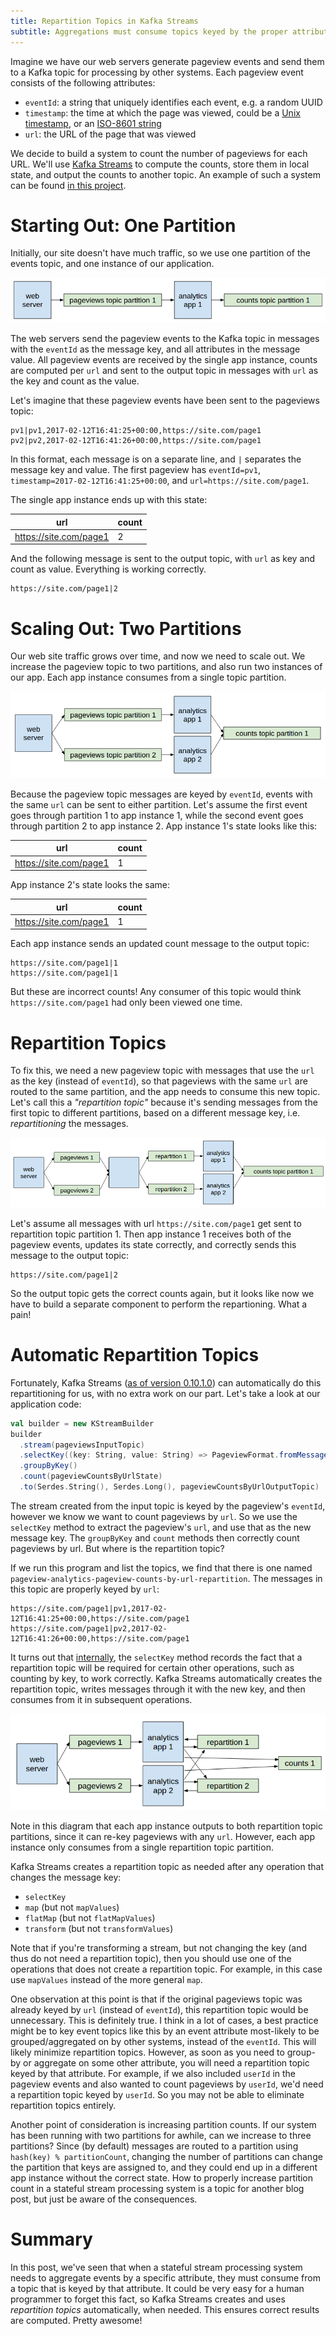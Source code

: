 ```yaml
---
title: Repartition Topics in Kafka Streams
subtitle: Aggregations must consume topics keyed by the proper attribute for correct results
---
```


Imagine we have our web servers generate pageview events and send them to a Kafka topic for processing by other systems. Each pageview event consists of the following attributes:

- `eventId`: a string that uniquely identifies each event, e.g. a random UUID
- `timestamp`: the time at which the page was viewed, could be a [Unix timestamp](https://en.wikipedia.org/wiki/Unix_time), or an [ISO-8601 string](https://en.wikipedia.org/wiki/ISO_8601#Combined_date_and_time_representations)
- `url`: the URL of the page that was viewed

We decide to build a system to count the number of pageviews for each URL. We'll use [Kafka Streams](http://docs.confluent.io/current/streams/index.html) to compute the counts, store them in local state, and output the counts to another topic. An example of such a system can be found [in this project](https://github.com/zcox/kafka-streams-repartition-example).

# Starting Out: One Partition

Initially, our site doesn't have much traffic, so we use one partition of the events topic, and one instance of our application.

![](/img/repartition-topic/1.png)

The web servers send the pageview events to the Kafka topic in messages with the `eventId` as the message key, and all attributes in the message value. All pageview events are received by the single app instance, counts are computed per `url` and sent to the output topic in messages with `url` as the key and count as the value.

Let's imagine that these pageview events have been sent to the pageviews topic:

```
pv1|pv1,2017-02-12T16:41:25+00:00,https://site.com/page1
pv2|pv2,2017-02-12T16:41:26+00:00,https://site.com/page1
```

In this format, each message is on a separate line, and `|` separates the message key and value. The first pageview has `eventId=pv1`, `timestamp=2017-02-12T16:41:25+00:00`, and `url=https://site.com/page1`.

The single app instance ends up with this state:

url | count
--- | ---
https://site.com/page1 | 2

And the following message is sent to the output topic, with `url` as key and count as value. Everything is working correctly.

```
https://site.com/page1|2
```

# Scaling Out: Two Partitions

Our web site traffic grows over time, and now we need to scale out. We increase the pageview topic to two partitions, and also run two instances of our app. Each app instance consumes from a single topic partition. 

![](/img/repartition-topic/2.png)

Because the pageview topic messages are keyed by `eventId`, events with the same `url` can be sent to either partition. Let's assume the first event goes through partition 1 to app instance 1, while the second event goes through partition 2 to app instance 2. App instance 1's state looks like this:

url | count
--- | ---
https://site.com/page1 | 1

App instance 2's state looks the same:

url | count
--- | ---
https://site.com/page1 | 1

Each app instance sends an updated count message to the output topic:

```
https://site.com/page1|1
https://site.com/page1|1
```

But these are incorrect counts! Any consumer of this topic would think `https://site.com/page1` had only been viewed one time.

# Repartition Topics

To fix this, we need a new pageview topic with messages that use the `url` as the key (instead of `eventId`), so that pageviews with the same `url` are routed to the same partition, and the app needs to consume this new topic. Let's call this a _"repartition topic"_ because it's sending messages from the first topic to different partitions, based on a different message key, i.e. _repartitioning_ the messages. 

![](/img/repartition-topic/3.png)

Let's assume all messages with url `https://site.com/page1` get sent to repartition topic partition 1. Then app instance 1 receives both of the pageview events, updates its state correctly, and correctly sends this message to the output topic:

```
https://site.com/page1|2
```

So the output topic gets the correct counts again, but it looks like now we have to build a separate component to perform the repartioning. What a pain!

# Automatic Repartition Topics

Fortunately, Kafka Streams ([as of version 0.10.1.0](https://issues.apache.org/jira/browse/KAFKA-3561)) can automatically do this repartitioning for us, with no extra work on our part. Let's take a look at our application code:

```scala
val builder = new KStreamBuilder
builder
  .stream(pageviewsInputTopic)
  .selectKey((key: String, value: String) => PageviewFormat.fromMessageValue(value).url)
  .groupByKey()
  .count(pageviewCountsByUrlState)
  .to(Serdes.String(), Serdes.Long(), pageviewCountsByUrlOutputTopic)
```

The stream created from the input topic is keyed by the pageview's `eventId`, however we know we want to count pageviews by `url`. So we use the `selectKey` method to extract the pageview's `url`, and use that as the new message key. The `groupByKey` and `count` methods then correctly count pageviews by url. But where is the repartition topic?

If we run this program and list the topics, we find that there is one named `pageview-analytics-pageview-counts-by-url-repartition`. The messages in this topic are properly keyed by `url`:

```
https://site.com/page1|pv1,2017-02-12T16:41:25+00:00,https://site.com/page1
https://site.com/page1|pv2,2017-02-12T16:41:26+00:00,https://site.com/page1
```

It turns out that [internally](https://github.com/apache/kafka/blob/trunk/streams/src/main/java/org/apache/kafka/streams/kstream/internals/KStreamImpl.java), the `selectKey` method records the fact that a repartition topic will be required for certain other operations, such as counting by key, to work correctly. Kafka Streams automatically creates the repartition topic, writes messages through it with the new key, and then consumes from it in subsequent operations. 

![](/img/repartition-topic/4.png)

Note in this diagram that each app instance outputs to both repartition topic partitions, since it can re-key pageviews with any `url`. However, each app instance only consumes from a single repartition topic partition.

Kafka Streams creates a repartition topic as needed after any operation that changes the message key: 

- `selectKey`
- `map` (but not `mapValues`)
- `flatMap` (but not `flatMapValues`)
- `transform` (but not `transformValues`)

Note that if you're transforming a stream, but not changing the key (and thus do not need a repartition topic), then you should use one of the operations that does not create a repartition topic. For example, in this case use `mapValues` instead of the more general `map`.

One observation at this point is that if the original pageviews topic was already keyed by `url` (instead of `eventId`), this repartition topic would be unnecessary. This is definitely true. I think in a lot of cases, a best practice might be to key event topics like this by an event attribute most-likely to be grouped/aggregated on by other systems, instead of the `eventId`. This will likely minimize repartition topics. However, as soon as you need to group-by or aggregate on some other attribute, you will need a repartition topic keyed by that attribute. For example, if we also included `userId` in the pageview events and also wanted to count pageviews by `userId`, we'd need a repartition topic keyed by `userId`. So you may not be able to eliminate repartition topics entirely.

Another point of consideration is increasing partition counts. If our system has been running with two partitions for awhile, can we increase to three partitions? Since (by default) messages are routed to a partition using `hash(key) % partitionCount`, changing the number of partitions can change the partition that keys are assigned to, and they could end up in a different app instance without the correct state. How to properly increase partition count in a stateful stream processing system is a topic for another blog post, but just be aware of the consequences.

# Summary

In this post, we've seen that when a stateful stream processing system needs to aggregate events by a specific attribute, they must consume from a topic that is keyed by that attribute. It could be very easy for a human programmer to forget this fact, so Kafka Streams creates and uses _repartition topics_ automatically, when needed. This ensures correct results are computed. Pretty awesome!
